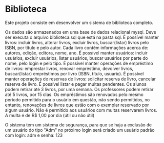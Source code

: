 # Biblioteca

Este projeto consiste em desenvolver um sistema de biblioteca completo. 

Os dados são armazenados em uma base de dados relacional mysql.
Deve ser executa o arquivo biblioteca.sql que está na pasta sql.
É possível manter livros: incluir livros, alterar livros, excluir livros, buscar(listar) livros pelo ISBN, por título e pelo autor.
Cada livro contém informações acerca de: autores, edição, editora, nome, ano.
É possível manter usuários: incluir usuários, excluir usuários, listar usuários, buscar usuários por parte do nome, pelo login e pelo tipo.
É possível manter operações de empréstimo de livros: emprestar livros, renovar empréstimo, devolver livros, buscar(listar) empréstimos por livro (ISBN, título, usuario).
É possível manter operações de reservas de livros: solicitar reserva de livro, cancelar reserva de livro.
É possível listar e pagar multas pendentes.
Os alunos podem retirar até 3 livros, por uma semana. Os professores podem retirar até 5 livros, por 15 dias.
Os empréstimos são renovados pelo mesmo período permitido para o usuário em questão, não sendo permitidos, no entanto, renovações de livros que estão com o exemplar reservado por algum usuário. 
Não é permitido aos usuários com multas reservarem livros.
A multa é de R$ 1,00 por dia (útil ou não útil)

O sistema tem um sistema de segurança, para que se haja a exclusão de um usuário do tipo "Adm" no próximo login será criado um usuário padrão com login: adm e senha: 123
